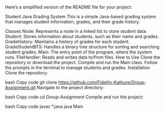 
Here’s a simplified version of the README file for your project:

Student Java Grading System
This is a simple Java-based grading system that manages student information, grades, and their grade history.

Classes
Node: Represents a node in a linked list to store student data.
Student: Stores information about students, such as their name and grades.
GradeHistory: Maintains a history of grades for each student.
GradeStudentBTS: Handles a binary tree structure for sorting and searching student grades.
Main: The entry point of the program, where the system runs.
FileHandler: Reads and writes data to/from files.
How to Use
Clone the repository or download the project.
Compile and run the Main class.
Follow the prompts in the terminal to manage students and grades.
Installation
Clone the repository:

bash
Copy code
git clone https://github.com/Fidelity-Kathure/Group-Assignment.git
Navigate to the project directory:

bash
Copy code
cd Group-Assignment
Compile and run the project:

bash
Copy code
javac *.java
java Main
